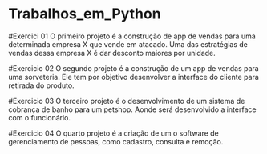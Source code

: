 # Trabalhos_em_Python

#Exercici 01
O primeiro projeto é a construção de app de vendas para uma determinada empresa X que vende em atacado. Uma das estratégias de vendas dessa empresa X é dar desconto maiores por unidade.

#Exercicio 02
O segundo projeto é a construção de um app de vendas para uma sorveteria. Ele tem por objetivo desenvolver a interface do cliente para retirada do produto.

#Exercicio 03
O terceiro projeto é o desenvolvimento de um sistema de cobrança de banho para um petshop. Aonde será desenvolvido a interface com o funcionário.

#Exercicio 04
O quarto projeto é a criação de um o software de gerenciamento de pessoas, como cadastro, consulta e remoção.
